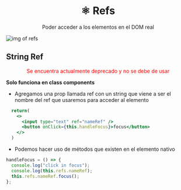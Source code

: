 <h1 align="center">⚛️ Refs</h1>
<p align="center">
Poder acceder a los elementos en el DOM real
</p>

![img of refs]()

## String Ref
<p align="center" style="color:red">
Se encuentra actualmente deprecado y no se debe de usar
</p>

**Solo funciona en class components**

- Agregamos una prop llamada ref con un string que viene a ser el nombre del ref que usaremos para acceder al elemento

```jsx
  return(
    <>
      <input type="text" ref="nameRef" />
      <button onClick={this.handleFocus}>focus</button>
    </>
  )
```

- Podemos hacer uso de métodos que existen en el elemento nativo

```jsx
handleFocus = () => {
  console.log("click in focus");
  console.log(this.refs.nameRef);
  this.refs.nameRef.focus();
};
```

